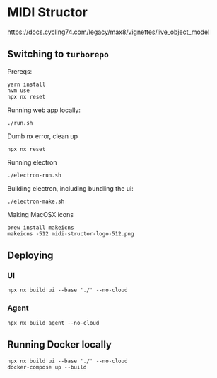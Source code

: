 # MIDI Structor

https://docs.cycling74.com/legacy/max8/vignettes/live_object_model

## Switching to `turborepo`

Prereqs:
```
yarn install
nvm use
npx nx reset
```

Running web app locally:
```
./run.sh
```

Dumb nx error, clean up 
```
npx nx reset
```

Running electron
```
./electron-run.sh
```

Building electron, including bundling the ui:
```
./electron-make.sh
```

Making MacOSX icons
```
brew install makeicns
makeicns -512 midi-structor-logo-512.png
```

## Deploying

### UI
```
npx nx build ui --base './' --no-cloud
```

### Agent
```
npx nx build agent --no-cloud
```

## Running Docker locally
```
npx nx build ui --base './' --no-cloud
docker-compose up --build
```
